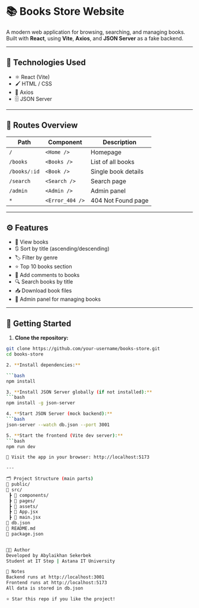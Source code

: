 # 📚 Books Store Website

A modern web application for browsing, searching, and managing books. Built with **React**, using **Vite**, **Axios**, and **JSON Server** as a fake backend.

---

## 🚀 Technologies Used

- ⚛️ React (Vite)
- 🖌️ HTML / CSS
- 📡 Axios
- 🗄️ JSON Server

---

## 🔗 Routes Overview

| Path             | Component       | Description                       |
|------------------|------------------|-----------------------------------|
| `/`              | `<Home />`       | Homepage                          |
| `/books`         | `<Books />`      | List of all books                 |
| `/books/:id`     | `<Book />`       | Single book details               |
| `/search`        | `<Search />`     | Search page                       |
| `/admin`         | `<Admin />`      | Admin panel                       |
| `*`              | `<Error_404 />`  | 404 Not Found page                |

---

## ⚙️ Features

- 📖 View books
- 🔃 Sort by title (ascending/descending)
- 🏷️ Filter by genre
- ⭐ Top 10 books section
- 💬 Add comments to books
- 🔍 Search books by title
- 📥 Download book files
- 🔐 Admin panel for managing books

---

## 💾 Getting Started

1. **Clone the repository:**

```bash
git clone https://github.com/your-username/books-store.git
cd books-store

2. **Install dependencies:**

```bash
npm install

3. **Install JSON Server globally (if not installed):**
```bash
npm install -g json-server

4. **Start JSON Server (mock backend):**
```bash
json-server --watch db.json --port 3001

5. **Start the frontend (Vite dev server):**
```bash
npm run dev

📌 Visit the app in your browser: http://localhost:5173

---

🗂 Project Structure (main parts)
📁 public/
📁 src/
 ┣ 📁 components/
 ┣ 📁 pages/
 ┣ 📁 assets/
 ┣ 📄 App.jsx
 ┣ 📄 main.jsx
📄 db.json
📄 README.md
📄 package.json


👨‍💻 Author
Developed by Abylaikhan Sekerbek
Student at IT Step | Astana IT University

📌 Notes
Backend runs at http://localhost:3001
Frontend runs at http://localhost:5173
All data is stored in db.json

⭐ Star this repo if you like the project!

